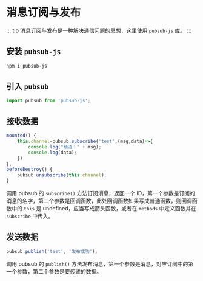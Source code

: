 # 消息订阅与发布

::: tip
消息订阅与发布是一种解决通信问题的思想，这里使用 `pubsub-js` 库。
:::

## 安装 `pubsub-js`

```powershell
npm i pubsub-js
```

## 引入 `pubsub`

```js
import pubsub from 'pubsub-js';
```

## 接收数据

```js
mounted() {
    this.channel=pubsub.subscribe('test',(msg,data)=>{
        console.log("频道：" + msg);
        console.log(data);
    })
},
beforeDestroy() {
    pubsub.unsubscribe(this.channel);
}
```

调用 pubsub 的 `subscribe()` 方法订阅消息，返回一个 ID，第一个参数是订阅的消息的名字，第二个参数是回调函数，此处回调函数如果写成普通函数，则回调函数中的 `this` 是 undefined，应当写成箭头函数，或者在 `methods` 中定义函数并在 `subscribe` 中传入。

## 发送数据

```js
pubsub.publish('test', '发布成功');
```

调用 pubsub 的 `publish()` 方法发布消息，第一个参数是消息，对应订阅中的第一个参数，第二个参数是要传递的数据。
